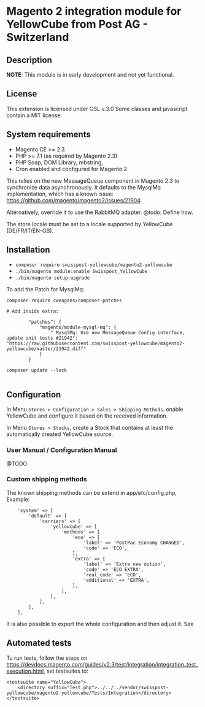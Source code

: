 # Magento 2 integration module for YellowCube from Post AG - Switzerland

## Description

__NOTE__: This module is in early development and not yet functional.

## License

This extension is licensed under OSL v.3.0
Some classes and javascript contain a MIT license.

## System requirements

- Magento CE >= 2.3
- PHP >= 7.1 (as required by Magento 2.3)
- PHP Soap, DOM Library, mbstring,
- Cron enabled and configured for Magento 2

This relies on the new MessageQueue component in Magento 2.3 to synchronize data asynchronously. It defaults to the
MysqlMq implementation, which has a known issue: https://github.com/magento/magento2/issues/21904.

Alternatively, override it to use the RabbitMQ adapter. @todo: Define how. 

The store locale must be set to a locale supported by YellowCube (DE/FR/IT/EN-GB).

## Installation

- `composer require swisspost-yellowcube/magento2-yellowcube`
- `./bin/magento module:enable Swisspost_YellowCube`
- `./bin/magento setup:upgrade`


To add the Patch for MysqlMq:

```
composer require cweagans/composer-patches

# Add inside extra:

        "patches": {
            "magento/module-mysql-mq": {
                " MysqlMq: Use new MessageQueue Config interface, update unit tests #21942": "https://raw.githubusercontent.com/swisspost-yellowcube/magento2-yellowcube/master/21942.diff"
            }
        }
        
composer update --lock


```

## Configuration

In Menu `Stores > Configuration > Sales > Shipping Methods`. enable YellowCube and configure it based on the received
information.

In Menu `Stores > Stocks`, create a Stock that contains at least the automatically created YellowCube source. 

### User Manual / Configuration Manual

@TODO

### Custom shipping methods

The known shipping methods can be extend in app/etc/config.php, Example:

```
    'system' => [
        'default' => [
            'carriers' => [
                'yellowcube' => [
                    'methods' => [
                        'eco' => [
                            'label' => 'PostPac Economy CHANGED',
                            'code' => 'ECO',
                        ],
                        'extra' => [
                            'label' => 'Extra new option',
                            'code' => 'ECO EXTRA',
                            'real_code' => 'ECO',
                            'additional' => 'EXTRA',
                        ],
                    ],
                ],
            ],
        ],
    ],

```

It is also possible to export the whole configuration and then adjust it. See 


## Automated tests

Tu run tests, follow the steps on
https://devdocs.magento.com/guides/v2.3/test/integration/integration_test_execution.html, set testsuites to:

```
<testsuite name="YellowCube">
    <directory suffix="Test.php">../../../vendor/swisspost-yellowcube/magento2-yellowcube/Tests/Integration</directory>
</testsuite>

```


